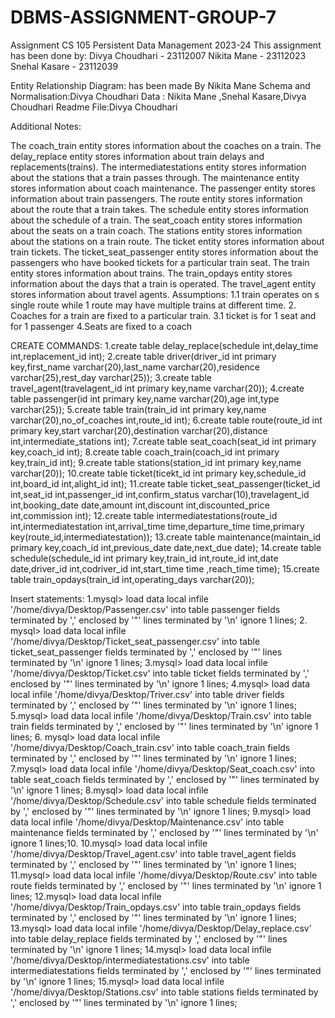 # DBMS-ASSIGNMENT-GROUP-7
Assignment
CS 105 Persistent Data Management
2023-24
This assignment has been done by:
Divya Choudhari  - 23112007
Nikita Mane         - 23112023
Snehal Kasare      - 23112039


Entity Relationship Diagram: has been made By Nikita Mane
Schema and Normalisation:Divya Choudhari
Data : Nikita Mane ,Snehal Kasare,Divya Choudhari
Readme File:Divya Choudhari

Additional Notes:

The coach_train entity stores information about the coaches on a train.
The delay_replace entity stores information about train delays and replacements(trains).
The intermediatestations entity stores information about the stations that a train passes through.
The maintenance entity stores information about coach maintenance.
The passenger entity stores information about train passengers.
The route entity stores information about the route that a train takes.
The schedule entity stores information about the schedule of a train.
The seat_coach entity stores information about the seats on a train coach.
The stations entity stores information about the stations on a train route.
The ticket entity stores information about train tickets.
The ticket_seat_passenger entity stores information about the passengers who have booked tickets for a particular train seat.
The train entity stores information about trains.
The train_opdays entity stores information about the days that a train is operated.
The travel_agent entity stores information about travel agents.
Assumptions:
1.1 train operates on s single route while 1 route may have multiple trains at different time.
2. Coaches for a train are fixed to a particular train.
3.1 ticket is for 1 seat and for 1 passenger
4.Seats are fixed to a coach

CREATE COMMANDS:
1.create table delay_replace(schedule int,delay_time int,replacement_id int);
2.create table driver(driver_id int primary key,first_name varchar(20),last_name varchar(20),residence varchar(25),rest_day varchar(25));
3.create table travel_agent(travelagent_id int primary key,name varchar(20));
4.create table passenger(id int primary key,name varchar(20),age int,type varchar(25));
5.create table train(train_id int primary key,name varchar(20),no_of_coaches int,route_id int);
6.create table route(route_id int primary key,start varchar(20),destination varchar(20),distance int,intermediate_stations int);
7.create table seat_coach(seat_id int primary key,coach_id int);
8.create table coach_train(coach_id int primary key,train_id int);
9.create table stations(station_id int primary key,name varchar(20));
10.create table ticket(ticekt_id int primary key,schedule_id int,board_id int,alight_id int);
11.create table ticket_seat_passenger(ticket_id int,seat_id int,passenger_id int,confirm_status varchar(10),travelagent_id int,booking_date date,amount int,discount int,discounted_price int,commission int);
12.create table intermediatestations(route_id int,intermediatestation int,arrival_time time,departure_time time,primary key(route_id,intermediatestation));
13.create table maintenance(maintain_id primary key,coach_id int,previous_date date,next_due date);
14.create table schedule(schedule_id int primary key,train_id int,route_id int,date date,driver_id int,codriver_id int,start_time time ,reach_time time);
15.create table train_opdays(train_id int,operating_days varchar(20));

Insert statements:
1.mysql> load data local infile '/home/divya/Desktop/Passenger.csv' into table passenger fields terminated by ',' enclosed by '"' lines terminated by '\n' ignore 1 lines;
2. mysql> load data local infile '/home/divya/Desktop/Ticket_seat_passenger.csv' into table ticket_seat_passenger fields terminated by ',' enclosed by '"' lines terminated by '\n' ignore 1 lines;
3.mysql> load data local infile '/home/divya/Desktop/Ticket.csv' into table ticket fields terminated by ',' enclosed by '"' lines terminated by '\n' ignore 1 lines;
4.mysql> load data local infile '/home/divya/Desktop/Triver.csv' into table driver fields terminated by ',' enclosed by '"' lines terminated by '\n' ignore 1 lines;
5.mysql> load data local infile '/home/divya/Desktop/Train.csv' into table train fields terminated by ',' enclosed by '"' lines terminated by '\n' ignore 1 lines;
6. mysql> load data local infile '/home/divya/Desktop/Coach_train.csv' into table coach_train fields terminated by ',' enclosed by '"' lines terminated by '\n' ignore 1 lines;
 7.mysql> load data local infile '/home/divya/Desktop/Seat_coach.csv' into table seat_coach fields terminated by ',' enclosed by '"' lines terminated by '\n' ignore 1 lines;
 8.mysql> load data local infile '/home/divya/Desktop/Schedule.csv' into table schedule fields terminated by ',' enclosed by '"' lines terminated by '\n' ignore 1 lines;
 9.mysql> load data local infile '/home/divya/Desktop/Maintenance.csv' into table maintenance fields terminated by ',' enclosed by '"' lines terminated by '\n' ignore 1 lines;10.
 10.mysql> load data local infile '/home/divya/Desktop/Travel_agent.csv' into table travel_agent fields terminated by ',' enclosed by '"' lines terminated by '\n' ignore 1 lines;
11.mysql> load data local infile '/home/divya/Desktop/Route.csv' into table route fields terminated by ',' enclosed by '"' lines terminated by '\n' ignore 1 lines;
12.mysql> load data local infile '/home/divya/Desktop/Train_opdays.csv' into table train_opdays fields terminated by ',' enclosed by '"' lines terminated by '\n' ignore 1 lines;
13.mysql> load data local infile '/home/divya/Desktop/Delay_replace.csv' into table delay_replace fields terminated by ',' enclosed by '"' lines terminated by '\n' ignore 1 lines;
14.mysql> load data local infile '/home/divya/Desktop/intermediatestations.csv' into table intermediatestations fields terminated by ',' enclosed by '"' lines terminated by '\n' ignore 1 lines;
15.mysql> load data local infile '/home/divya/Desktop/Stations.csv' into table stations fields terminated by ',' enclosed by '"' lines terminated by '\n' ignore 1 lines;


